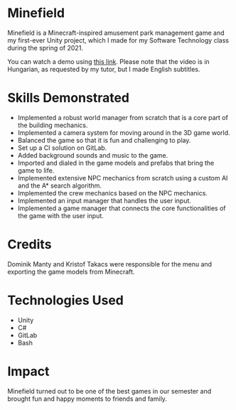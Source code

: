 # Minefield
Minefield is a Minecraft-inspired amusement park management game and my first-ever Unity project, which I made for my Software Technology class during the spring of 2021.

You can watch a demo using [this link](https://youtu.be/dvfuY1JlcvU). Please note that the video is in Hungarian, as requested by my tutor, but I made English subtitles.

# Skills Demonstrated
* Implemented a robust world manager from scratch that is a core part of the building mechanics.
* Implemented a camera system for moving around in the 3D game world.
* Balanced the game so that it is fun and challenging to play.
* Set up a CI solution on GitLab.
* Added background sounds and music to the game.
* Imported and dialed in the game models and prefabs that bring the game to life.
* Implemented extensive NPC mechanics from scratch using a custom AI and the A* search algorithm.
* Implemented the crew mechanics based on the NPC mechanics.
* Implemented an input manager that handles the user input.
* Implemented a game manager that connects the core functionalities of the game with the user input.

# Credits
Dominik Manty and Kristof Takacs were responsible for the menu and exporting the game models from Minecraft.

# Technologies Used
* Unity
* C#
* GitLab
* Bash

# Impact
Minefield turned out to be one of the best games in our semester and brought fun and happy moments to friends and family.

